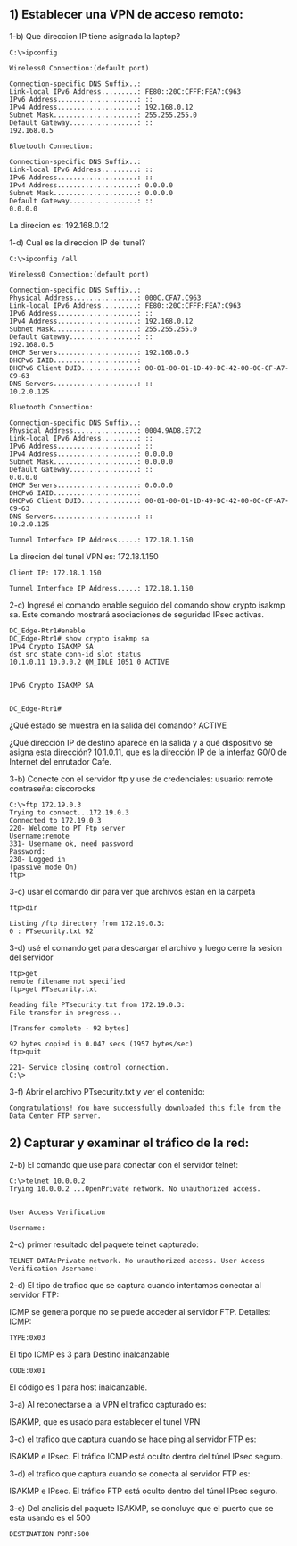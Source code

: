 ## 1) Establecer una VPN de acceso remoto:

1-b) Que direccion IP tiene asignada la laptop?

    C:\>ipconfig
    
    Wireless0 Connection:(default port)
    
    Connection-specific DNS Suffix..: 
    Link-local IPv6 Address.........: FE80::20C:CFFF:FEA7:C963
    IPv6 Address....................: ::
    IPv4 Address....................: 192.168.0.12
    Subnet Mask.....................: 255.255.255.0
    Default Gateway.................: ::
    192.168.0.5
    
    Bluetooth Connection:
    
    Connection-specific DNS Suffix..: 
    Link-local IPv6 Address.........: ::
    IPv6 Address....................: ::
    IPv4 Address....................: 0.0.0.0
    Subnet Mask.....................: 0.0.0.0
    Default Gateway.................: ::
    0.0.0.0

La direcion es: 192.168.0.12

1-d) Cual es la direccion IP del tunel?

    C:\>ipconfig /all
    
    Wireless0 Connection:(default port)
    
    Connection-specific DNS Suffix..: 
    Physical Address................: 000C.CFA7.C963
    Link-local IPv6 Address.........: FE80::20C:CFFF:FEA7:C963
    IPv6 Address....................: ::
    IPv4 Address....................: 192.168.0.12
    Subnet Mask.....................: 255.255.255.0
    Default Gateway.................: ::
    192.168.0.5
    DHCP Servers....................: 192.168.0.5
    DHCPv6 IAID.....................: 
    DHCPv6 Client DUID..............: 00-01-00-01-1D-49-DC-42-00-0C-CF-A7-C9-63
    DNS Servers.....................: ::
    10.2.0.125
    
    Bluetooth Connection:
    
    Connection-specific DNS Suffix..: 
    Physical Address................: 0004.9AD8.E7C2
    Link-local IPv6 Address.........: ::
    IPv6 Address....................: ::
    IPv4 Address....................: 0.0.0.0
    Subnet Mask.....................: 0.0.0.0
    Default Gateway.................: ::
    0.0.0.0
    DHCP Servers....................: 0.0.0.0
    DHCPv6 IAID.....................: 
    DHCPv6 Client DUID..............: 00-01-00-01-1D-49-DC-42-00-0C-CF-A7-C9-63
    DNS Servers.....................: ::
    10.2.0.125
    
    Tunnel Interface IP Address.....: 172.18.1.150

La direcion del tunel VPN es: 172.18.1.150

    Client IP: 172.18.1.150
    
    Tunnel Interface IP Address.....: 172.18.1.150

2-c) Ingresé el comando enable seguido del comando show crypto isakmp sa. Este comando mostrará asociaciones de 
seguridad IPsec activas.

    DC_Edge-Rtr1#enable
    DC_Edge-Rtr1# show crypto isakmp sa
    IPv4 Crypto ISAKMP SA
    dst src state conn-id slot status
    10.1.0.11 10.0.0.2 QM_IDLE 1051 0 ACTIVE
    
    
    IPv6 Crypto ISAKMP SA
    
    
    DC_Edge-Rtr1#

¿Qué estado se muestra en la salida del comando?
ACTIVE

¿Qué dirección IP de destino aparece en la salida y a qué dispositivo se asigna esta dirección?
10.1.0.11, que es la dirección IP de la interfaz G0/0 de Internet del enrutador Cafe.

3-b) Conecte con el servidor ftp y use de credenciales: usuario: remote contraseña: ciscorocks

    C:\>ftp 172.19.0.3
    Trying to connect...172.19.0.3
    Connected to 172.19.0.3
    220- Welcome to PT Ftp server
    Username:remote
    331- Username ok, need password
    Password:
    230- Logged in
    (passive mode On)
    ftp>

3-c) usar el comando dir para ver que archivos estan en la carpeta

    ftp>dir
    
    Listing /ftp directory from 172.19.0.3: 
    0 : PTsecurity.txt 92

3-d) usé el comando get para descargar el archivo y luego cerre la sesion del servidor

    ftp>get
    remote filename not specified
    ftp>get PTsecurity.txt
    
    Reading file PTsecurity.txt from 172.19.0.3: 
    File transfer in progress...
    
    [Transfer complete - 92 bytes]
    
    92 bytes copied in 0.047 secs (1957 bytes/sec)
    ftp>quit
    
    221- Service closing control connection.
    C:\>

3-f) Abrir el archivo PTsecurity.txt y ver el contenido:

    Congratulations! You have successfully downloaded this file from the Data Center FTP server.

## 2) Capturar y examinar el tráfico de la red:

2-b) El comando que use para conectar con el servidor telnet:

    C:\>telnet 10.0.0.2
    Trying 10.0.0.2 ...OpenPrivate network. No unauthorized access.
    
    
    User Access Verification
    
    Username:

2-c) primer resultado del paquete telnet capturado:

    TELNET DATA:Private network. No unauthorized access. User Access Verification Username: 

2-d) El tipo de trafico que se captura cuando intentamos conectar al servidor FTP:

ICMP se genera porque no se puede acceder al servidor FTP. 
Detalles:
ICMP:

    TYPE:0x03 

El tipo ICMP es 3 para Destino inalcanzable

    CODE:0x01 

El código es 1 para host inalcanzable.

3-a) Al reconectarse a la VPN el trafico capturado es:

ISAKMP, que es usado para establecer el tunel VPN
 
3-c) el trafico que captura cuando se hace ping al servidor FTP es:

ISAKMP e IPsec. El tráfico ICMP está oculto dentro del túnel IPsec seguro.

3-d) el trafico que captura cuando se conecta al servidor FTP es:

ISAKMP e IPsec. El tráfico FTP está oculto dentro del túnel IPsec seguro.

3-e) Del analisis del paquete ISAKMP, se concluye que el puerto que se esta usando es el 500

    DESTINATION PORT:500 

